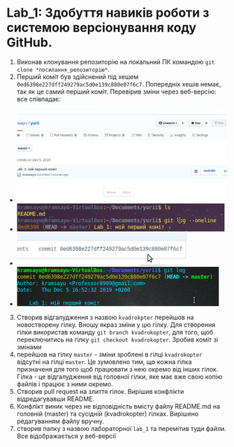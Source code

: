 # Lab_1: Здобуття навиків роботи з системою версіонування коду GitHub.

1. Виконав клонування репозиторію на локальний ПК командою `git clone *посилання_репозиторію*`.
2. Перший коміт був здійснений під хешем `0ed6398e227dff249279ac5d0e139c880e07f6c7`. Попередніх хешів немає, так як це самий перший коміт. Перевірив зміни через веб-версію: все співпадає:
- ![](img/webv.png)
- ![](img/localv.png)
- ![](img/fullhashweb.png)
- ![](img/fullhashlocal.png)
3. Створив відгалудження з назвою `kvadrokpter` перейшов на новостворену гілку. Вношу якраз зміни у цю гілку. Для створення гілки використав команду `git branch kvadrokopter`, для того, щоб переключитись на гілку `git checkout kvadrokopter`. Зробив коміт зі змінами
4. перейшов на гілку `master` - зміни зроблені в гілці `kvadrokopter` відсутні на гілці `master`. Це зумовлено тим, що кожна гілка призначеня для того щоб працювати з нею окремо від інших гілок. Гілка - це відгалудження від головної гілки, яке має вже свою копію файлів і працює з ними окремо.
5. Створив pull request на злиття гілок. Вирішив конфлікти відредагувавши README.
6. Конфлікт виник через не відповідність вмісту файлу README.md на головній (master) та сусідній (kvadrokopter) гілках. Вирішено редагуванням файлу вручну. 
7. створив папку з назвою лабораторної `lab_1` та перемітив туди файли. Все відображається у веб-версії